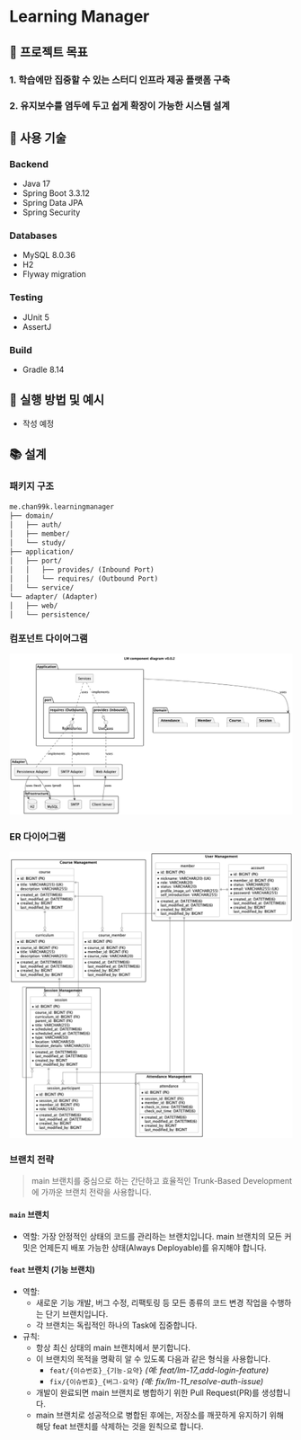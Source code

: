 # Learning Manager




## 🎯 프로젝트 목표
### 1. 학습에만 집중할 수 있는 스터디 인프라 제공 플랫폼 구축

### 2. 유지보수를 염두에 두고 쉽게 확장이 가능한 시스템 설계 

## 🧩 사용 기술

### Backend

- Java 17
- Spring Boot 3.3.12
- Spring Data JPA
- Spring Security

### Databases

- MySQL 8.0.36
- H2
- Flyway migration

### Testing

- JUnit 5
- AssertJ

### Build

- Gradle 8.14

## 📝 실행 방법 및 예시
- 작성 예정

## 📚 설계

### 패키지 구조

```plaintext
me.chan99k.learningmanager
├── domain/
│   ├── auth/
│   ├── member/
│   └── study/
├── application/
│   ├── port/
│   │   ├── provides/ (Inbound Port)
│   │   └── requires/ (Outbound Port)
│   └── service/
└── adapter/ (Adapter)
│   ├── web/
│   └── persistence/
```

### 컴포넌트 다이어그램

![components_v0_0_2.png](docs/components_v0_0_2.png)


### ER 다이어그램

![erd_v0_0_2.png](docs/erd_v0_0_2.png)



### 브랜치 전략
> main 브랜치를 중심으로 하는 간단하고 효율적인 Trunk-Based Development에 가까운 브랜치 전략을 사용합니다. 

#### `main` 브랜치

* 역할: 가장 안정적인 상태의 코드를 관리하는 브랜치입니다. main 브랜치의 모든 커밋은 언제든지 배포 가능한 상태(Always Deployable)를 유지해야 합니다.


#### `feat` 브랜치 (기능 브랜치)

* 역할: 
  * 새로운 기능 개발, 버그 수정, 리팩토링 등 모든 종류의 코드 변경 작업을 수행하는 단기 브랜치입니다. 
  * 각 브랜치는 독립적인 하나의 Task에 집중합니다.
* 규칙:
    *  항상 최신 상태의 main 브랜치에서 분기합니다.
    * 이 브랜치의 목적을 명확히 알 수 있도록 다음과 같은 형식을 사용합니다.
        * `feat/{이슈번호}_{기능-요약}` _(예: feat/lm-17_add-login-feature)_
        * `fix/{이슈번호}_{버그-요약}` _(예: fix/lm-11_resolve-auth-issue)_
    * 개발이 완료되면 main 브랜치로 병합하기 위한 Pull Request(PR)를 생성합니다.
    *  main 브랜치로 성공적으로 병합된 후에는, 저장소를 깨끗하게 유지하기 위해 해당 feat 브랜치를 삭제하는 것을 원칙으로 합니다.
